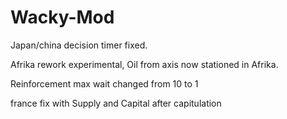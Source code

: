 # Wacky-Mod

Japan/china decision timer fixed.

Afrika rework experimental, Oil from axis now stationed in Afrika.

Reinforcement max wait changed from 10 to 1

france fix with Supply and Capital after capitulation
